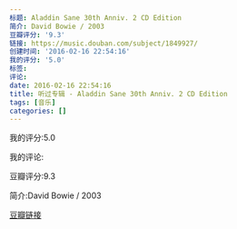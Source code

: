 ```yaml
---
标题: Aladdin Sane 30th Anniv. 2 CD Edition
简介: David Bowie / 2003
豆瓣评分: '9.3'
链接: https://music.douban.com/subject/1849927/
创建时间: '2016-02-16 22:54:16'
我的评分: '5.0'
标签:
评论:
date: 2016-02-16 22:54:16
title: 听过专辑 - Aladdin Sane 30th Anniv. 2 CD Edition
tags: [音乐]
categories: []
---
```


我的评分:5.0

我的评论:

豆瓣评分:9.3

简介:David Bowie / 2003

[豆瓣链接](https://music.douban.com/subject/1849927/)

